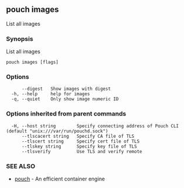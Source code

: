 ## pouch images

List all images

### Synopsis

List all images

```
pouch images [flags]
```

### Options

```
      --digest   Show images with digest
  -h, --help     help for images
  -q, --quiet    Only show image numeric ID
```

### Options inherited from parent commands

```
  -H, --host string        Specify connecting address of Pouch CLI (default "unix:///var/run/pouchd.sock")
      --tlscacert string   Specify CA file of TLS
      --tlscert string     Specify cert file of TLS
      --tlskey string      Specify key file of TLS
      --tlsverify          Use TLS and verify remote
```

### SEE ALSO

* [pouch](pouch.md)	 - An efficient container engine

